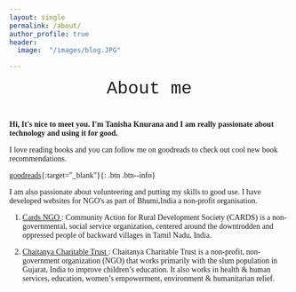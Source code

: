 ```yaml
---
layout: single
permalink: /about/
author_profile: true
header:
  image:  "/images/blog.JPG"

---
```


<div style="margin-bottom:1cm; font-family: 'Courier New', Courier, monospace;" align="center"><font size="6">About me</font></div>
  
<html>
<head>
    <style>
        body {
            font-family: 'Times New Roman', Times, serif;
        }
    </style>
</head>
<body>

**Hi, It's nice to meet you. I'm Tanisha Knurana and I am really passionate about technology and using it for good.**

I love reading books and you can follow me on goodreads to check out cool new book recommendations. 

[goodreads](https://www.goodreads.com/user/show/16889236-tanisha){:target="_blank"}{: .btn .btn--info}

I am also passionate about volunteering and putting my skills to good use. I have developed websites for NGO's as part of Bhumi,India a non-profit organisation. 

1. [Cards NGO ](https://www.cardsngo.org/about/) : 
Community Action for Rural Development Society (CARDS) is a non-governmental, social service organization, centered around the downtrodden and oppressed people of backward villages in Tamil Nadu, India.

1.  [Chaitanya Charitable Trust ](https://chaitanyatrust.org.in/home/) : Chaitanya Charitable Trust is a non-profit, non-government organization (NGO) that works primarily with the slum population in Gujarat, India to improve children’s education. It also works in health & human services, education, women’s empowerment, environment & humanitarian relief.
